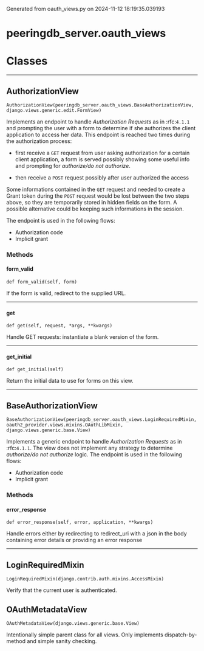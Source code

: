 Generated from oauth_views.py on 2024-11-12 18:19:35.039193

# peeringdb_server.oauth_views

# Classes
---

## AuthorizationView

```
AuthorizationView(peeringdb_server.oauth_views.BaseAuthorizationView, django.views.generic.edit.FormView)
```

Implements an endpoint to handle *Authorization Requests* as in :rfc:`4.1.1` and prompting the
user with a form to determine if she authorizes the client application to access her data.
This endpoint is reached two times during the authorization process:
* first receive a ``GET`` request from user asking authorization for a certain client
application, a form is served possibly showing some useful info and prompting for
*authorize/do not authorize*.

* then receive a ``POST`` request possibly after user authorized the access

Some informations contained in the ``GET`` request and needed to create a Grant token during
the ``POST`` request would be lost between the two steps above, so they are temporarily stored in
hidden fields on the form.
A possible alternative could be keeping such informations in the session.

The endpoint is used in the following flows:
* Authorization code
* Implicit grant


### Methods

#### form_valid
`def form_valid(self, form)`

If the form is valid, redirect to the supplied URL.

---
#### get
`def get(self, request, *args, **kwargs)`

Handle GET requests: instantiate a blank version of the form.

---
#### get_initial
`def get_initial(self)`

Return the initial data to use for forms on this view.

---

## BaseAuthorizationView

```
BaseAuthorizationView(peeringdb_server.oauth_views.LoginRequiredMixin, oauth2_provider.views.mixins.OAuthLibMixin, django.views.generic.base.View)
```

Implements a generic endpoint to handle *Authorization Requests* as in :rfc:`4.1.1`. The view
does not implement any strategy to determine *authorize/do not authorize* logic.
The endpoint is used in the following flows:

* Authorization code
* Implicit grant


### Methods

#### error_response
`def error_response(self, error, application, **kwargs)`

Handle errors either by redirecting to redirect_uri with a json in the body containing
error details or providing an error response

---

## LoginRequiredMixin

```
LoginRequiredMixin(django.contrib.auth.mixins.AccessMixin)
```

Verify that the current user is authenticated.


## OAuthMetadataView

```
OAuthMetadataView(django.views.generic.base.View)
```

Intentionally simple parent class for all views. Only implements
dispatch-by-method and simple sanity checking.
